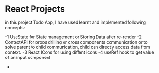 # React Projects

in this project Todo App, I have used learnt and implemented following concepts:

-1 UseState for State management or Storing Data after re-render
-2 ContextAPI for props drilling or cross components communication or to solve parent to child communication, child can directly access data from context.
-3 React ICons for using diffent icons
-4 useRef hook to get value of an input component

-

